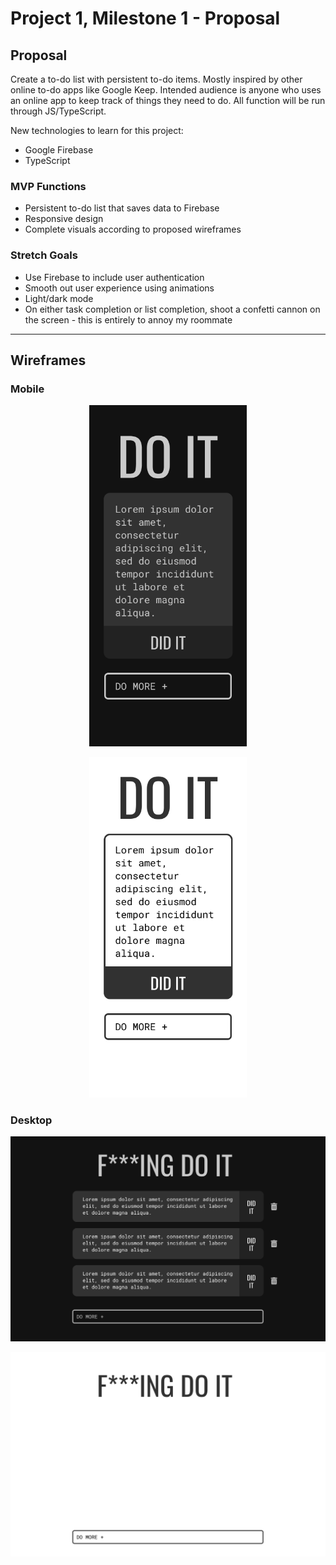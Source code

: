 # Project 1, Milestone 1 - Proposal

## Proposal

Create a to-do list with persistent to-do items. Mostly inspired by other online to-do apps like Google Keep. Intended audience is anyone who uses an online app to keep track of things they need to do. All function will be run through JS/TypeScript.

New technologies to learn for this project:

- Google Firebase
- TypeScript

### MVP Functions

- Persistent to-do list that saves data to Firebase
- Responsive design
- Complete visuals according to proposed wireframes

### Stretch Goals

- Use Firebase to include user authentication
- Smooth out user experience using animations
- Light/dark mode
- On either task completion or list completion, shoot a confetti cannon on the screen - this is entirely to annoy my roommate

---

## Wireframes

### Mobile

<p align="center">
    <img src="images/mobile_dark.png" width=50%>
</p>

<p align="center">
    <img src="images/mobile_light.png" width=50%>
</p>

### Desktop

![Desktop view, dark](images/desktop_dark.png)

![Desktop view, light](images/desktop_light.png)
